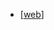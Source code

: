 - [[web]]

[//begin]: # "Autogenerated link references for markdown compatibility"
[web]: docs/web/web "web"
[//end]: # "Autogenerated link references"